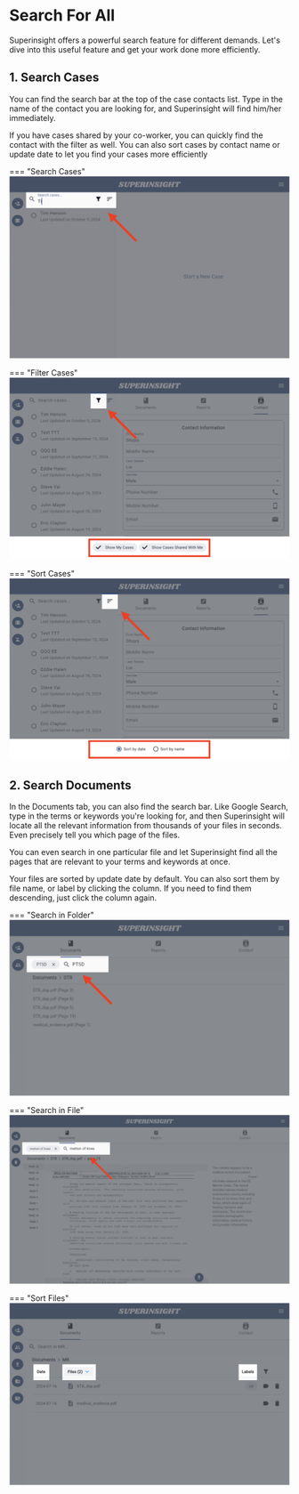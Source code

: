 # Search For All

Superinsight offers a powerful search feature for different demands. Let's dive into this useful feature and get your work done more efficiently.

## 1. Search Cases

You can find the search bar at the top of the case contacts list. Type in the name of the contact you are looking for, and Superinsight will find him/her immediately.

If you have cases shared by your co-worker, you can quickly find the contact with the filter as well. You can also sort cases by contact name or update date to let you find your cases more efficiently

=== "Search Cases"
    ![Search Cases](../assets/images/tutorial/search-cases.png)

=== "Filter Cases"
    ![Filter Cases](../assets/images/tutorial/filter-cases.png)

=== "Sort Cases"
    ![Sort Cases](../assets/images/tutorial/sort-cases.png)

## 2. Search Documents

In the Documents tab, you can also find the search bar. Like Google Search, type in the terms or keywords you're looking for, and then Superinsight will locate all the relevant information from thousands of your files in seconds. Even precisely tell you which page of the files.

You can even search in one particular file and let Superinsight find all the pages that are relevant to your terms and keywords at once.

Your files are sorted by update date by default. You can also sort them by file name, or label by clicking the column. If you need to find them descending, just click the column again.

=== "Search in Folder"
    ![Search in Folder](../assets/images/tutorial/search-docs.png)

=== "Search in File"
    ![Search in File](../assets/images/tutorial/search-file.png)

=== "Sort Files"
    ![Sort Documents](../assets/images/tutorial/sort-docs.png)